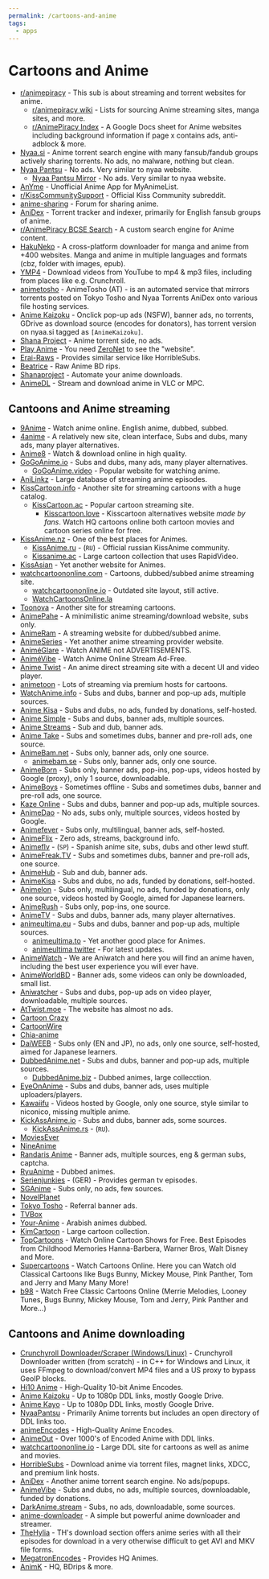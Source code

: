 ```yaml
---
permalink: /cartoons-and-anime
tags:
  - apps
---
```


# Cartoons and Anime

- [r/animepiracy](https://www.reddit.com/r/animepiracy) - This sub is about streaming and torrent websites for anime.
  - [r/animepiracy wiki](https://www.reddit.com/r/animepiracy/wiki/index) - Lists for sourcing Anime streaming sites, manga sites, and more.
  - [r/AnimePiracy Index](https://docs.zoho.com.au/sheet/open/stzn58acc24611fea414e8901724ff4510fe8/sheets/Anime/ranges/A1) - A Google Docs sheet for Anime websites including background information if page x contains ads, anti-adblock & more.
- [Nyaa.si](https://nyaa.si/) - Anime torrent search engine with many fansub/fandub groups actively sharing torrents. No ads, no malware, nothing but clean.
- [Nyaa Pantsu](https://nyaa.net/) - No ads. Very similar to nyaa website.
  - [Nyaa Pantsu Mirror](https://nyaa.pt/) - No ads. Very similar to nyaa website.
- [AnYme](https://github.com/zunjae/anYme) - Unofficial Anime App for MyAnimeList.
- [r/KissCommunitySupport](https://reddit.com/r/KissCommunitySupport) - Official Kiss Community subreddit.
- [anime-sharing](http://www.anime-sharing.com/forum/) - Forum for sharing anime.
- [AniDex](https://anidex.info) - Torrent tracker and indexer, primarily for English fansub groups of anime.
- [r/AnimePiracy BCSE Search](https://ui.customsearch.ai/hosted-page?customconfig=12619b8a-0cac-4a38-b20b-04c79ddb616d&version=latest&market=en-US&q=) - A custom search engine for Anime content.
- [HakuNeko](https://github.com/manga-download/hakuneko) - A cross-platform downloader for manga and anime from +400 websites. Manga and anime in multiple languages and formats (cbz, folder with images, epub).
- [YMP4](https://ymp4.download/) - Download videos from YouTube to mp4 & mp3 files, including from places like e.g. Crunchroll.
- [animetosho](https://animetosho.org/) - AnimeTosho (AT) - is an automated service that mirrors torrents posted on Tokyo Tosho and Nyaa Torrents AniDex onto various file hosting services.
- [Anime Kaizoku](https://animekaizoku.com/) - Onclick pop-up ads (NSFW), banner ads, no torrents, GDrive as download source (encodes for donators), has torrent version on nyaa.si tagged as `[AnimeKaizoku]`.
- [Shana Project](https://www.anirena.com/) - Anime torrent side, no ads.
- [Play Anime](http://127.0.0.1:43110/1AnimePihDhcbVdK1nvnbSEtH4oKU8RAYG/) - You need [ZeroNet](https://zeronet.io/) to see the "website".
- [Erai-Raws](https://www.erai-raws.info/) - Provides similar service like HorribleSubs.
- [Beatrice](https://beatrice-raws.org/) - Raw Anime BD rips.
- [Shanaproject](https://www.shanaproject.com/) - Automate your anime downloads.
- [AnimeDL](https://archive.org/details/animedl4.0_202004) - Stream and download anime in VLC or MPC.

## Cantoons and Anime streaming

- [9Anime](https://9anime.to) - Watch anime online. English anime, dubbed, subbed.
- [4anime](https://4anime.to/) - A relatively new site, clean interface, Subs and dubs, many ads, many player alternatives.
- [Anime8](https://anime8.me/) - Watch & download online in high quality.
- [GoGoAnime.io](https://www18.gogoanime.io/) - Subs and dubs, many ads, many player alternatives.
  - [GoGoAnime.video](https://www2.gogoanime.video/) - Popular website for watching anime.
- [AniLinkz](https://anilinkz.to/) - Large database of streaming anime episodes.
- [KissCartoon.info](https://kisscartoon.info) - Another site for streaming cartoons with a huge catalog.
  - [KissCartoon.ac](https://kisscartoon.ac/) - Popular cartoon streaming site.
    - [Kisscartoon.love](https://www1.kisscartoon.love/) - Kisscartoon alternatives website *made by fans*. Watch HQ cartoons online both cartoon movies and cartoon series online for free.
- [KissAnime.nz](http://kissanime.nz/) - One of the best places for Animes.
  - [KissAnime.ru](http://kissanime.ru/) - (`RU`) - Official russian KissAnime community.
  - [Kissanime.ac](https://kissanime.ac/) - Large cartoon collection that uses RapidVideo.
- [KissAsian](http://kissasian.ch/) - Yet another website for Animes.
- [watchcartoononline.com](https://www.watchcartoononline.com/) - Cartoons, dubbed/subbed anime streaming site.
  - [watchcartoononline.io](https://www.watchcartoononline.io/) - Outdated site layout, still active.
  - [WatchCartoonsOnline.la](https://watchcartoonsonline.la/)
- [Toonova](http://www.toonova.net/) - Another site for streaming cartoons.
- [AnimePahe](https://animepahe.com/) - A minimilistic anime streaming/download website, subs only.
- [AnimeRam](https://ww2.animeram.cc/) - A streaming website for dubbed/subbed anime.
- [AnimeSeries](https://animeseries.co/) - Yet another anime streaming provider website.
- [AniméGlare](https://animeglare.xyz/) - Watch ANIME not ADVERTISEMENTS.
- [AniméVibe](http://animevibe.tv/) - Watch Anime Online Stream Ad-Free.
- [Anime Twist](https://twist.moe/) - An anime direct streaming site with a decent UI and video player.
- [animetoon](http://www.animetoon.org/) - Lots of streaming via premium hosts for cartoons.
- [WatchAnime.info](https://www9.watchanime.info/) - Subs and dubs, banner and pop-up ads, multiple sources.
- [Anime Kisa](https://animekisa.tv/) - Subs and dubs, no ads, funded by donations, self-hosted.
- [Anime Simple](https://ww1.animesimple.com/) - Subs and dubs, banner ads, multiple sources.
- [Anime Streams](https://www.anime2you.de/streams/) - Sub and dub, banner ads.
- [Anime Take](https://animetake.tv/) - Subs and sometimes dubs, banner and pre-roll ads, one source.
- [AnimeBam.net](https://www.animebam.net/) - Subs only, banner ads, only one source.
  - [animebam.se](https://www.animebam.se/) - Subs only, banner ads, only one source.
- [AnimeBorn](http://www.animereborn.io/) - Subs only, banner ads, pop-ins, pop-ups, videos hosted by Google (proxy), only 1 source, downloadable.
- [AnimeBoys](https://animeboys.net/) - Sometimes offline - Subs and sometimes dubs, banner and pre-roll ads, one source.
- [Kaze Online](https://www.kaze-online.de/) - Subs and dubs, banner and pop-up ads, multiple sources.
- [AnimeDao](https://animedao.com/) - No ads, subs only, multiple sources, videos hosted by Google.
- [Animefever](https://www.animefever.tv/) - Subs only, multilingual, banner ads, self-hosted.
- [AnimeFlix](https://animeflix.io/nimeflix.io) - Zero ads, streams, background info.
- [Animeflv](https://animeflv.net/) - (`SP`) - Spanish anime site, subs, dubs and other lewd stuff.
- [AnimeFreak.TV](https://www.animefreak.tv/) - Subs and sometimes dubs, banner and pre-roll ads, one source.
- [AnimeHub](https://animehub.ac/) - Sub and dub, banner ads.
- [AnimeKisa](https://animekisa.com/) - Subs and dubs, no ads, funded by donations, self-hosted.
- [Animelon](https://animelon.com/) - Subs only, multilingual, no ads, funded by donations, only one source, videos hosted by Google, aimed for Japanese learners.
- [AnimeRush](https://www.animerush.tv/genres/) - Subs only, pop-ins, one source.
- [AnimeTV](https://animetv.ge/) - Subs and dubs, banner ads, many player alternatives.
- [animeultima.eu](https://animeultima.eu/) - Subs and dubs, banner and pop-up ads, multiple sources.
  - [animeultima.to](https://www1.animeultima.to/) - Yet another good place for Animes.
  - [animeultima twitter](https://twitter.com/animeultimav2?lang=en) - For latest updates.
- [AnimeWatch](https://aniwatch.me/) - We are Aniwatch and here you will find an anime haven, including the best user experience you will ever have.
- [AnimeWorldBD](https://animeworldbd.com/) - Banner ads, some videos can only be downloaded, small list.
- [Aniwatcher](https://aniwatcher.com/) - Subs and dubs, pop-up ads on video player, downloadable, multiple sources.
- [AtTwist.moe](https://atwitst.moe) - The website has almost no ads.
- [Cartoon Crazy](https://www.cartooncrazy.tv/)
- [CartoonWire](https://cartoonwire.to/)
- [Chia-anime](https://www2.chia-anime.cc/)
- [DaiWEEB](https://www.daiweeb.org/) - Subs only (EN and JP), no ads, only one source, self-hosted, aimed for Japanese learners.
- [DubbedAnime.net](https://ww5.dubbedanime.net/) - Subs and dubs, banner and pop-up ads, multiple sources.
  - [DubbedAnime.biz](https://dubbedanime.biz/) - Dubbed animes, large collecction.
- [EyeOnAnime](https://eyeonanime.tv/) - Subs and dubs, banner ads, uses multiple uploaders/players.
- [Kawaiifu](https://kawaiifu.com/) - Videos hosted by Google, only one source, style similar to niconico, missing multiple anime.
- [KickAssAnime.io](https://www11.kickassanime.io/) - Subs and dubs, banner ads, some sources.
  - [KickAssAnime.rs](https://www.kickassanime.rs/) - (`RU`).
- [MoviesEver](https://moviesever.com/)
- [NineAnime](https://www.nineanime.com/)
- [Randaris Anime](http://randaris.app) - Banner ads, multiple sources, eng & german subs, captcha.
- [RyuAnime](https://www4.ryuanime.com/) - Dubbed animes.
- [Serienjunkies](http://serienjunkies.org/) - (GER) - Provides german tv episodes.
- [SGAnime](https://sganime.org/) - Subs only, no ads, few sources.
- [NovelPlanet](http://novelplanet.com/)
- [Tokyo Tosho](https://www.tokyotosho.info/) - Referral banner ads.
- [TVBox](https://tvbox.unblocked.gdn/)
- [Your-Anime](https://www.your-anime.com/) - Arabish animes dubbed.
- [KimCartoon](https://kimcartoon.co/) - Large cartoon collection.
- [TopCartoons](https://www.topcartoons.tv/) - Watch Online Cartoon Shows for Free. Best Episodes from Childhood Memories Hanna-Barbera, Warner Bros, Walt Disney and More.
- [Supercartoons](https://www.supercartoons.net/) - Watch Cartoons Online. Here you can Watch old Classical Cartoons like Bugs Bunny, Mickey Mouse, Pink Panther, Tom and Jerry and Many Many More!
- [b98](https://www.b98.tv/) - Watch Free Classic Cartoons Online (Merrie Melodies, Looney Tunes, Bugs Bunny, Mickey Mouse, Tom and Jerry, Pink Panther and More...)

## Cantoons and Anime downloading

- [Crunchyroll Downloader/Scraper (Windows/Linux)](https://github.com/ThePBone/CrunchyrollDownloader#crunchyroll-scraper) - Crunchyroll Downloader written (from scratch) - in C++ for Windows and Linux, it uses FFmpeg to download/convert MP4 files and a US proxy to bypass GeoIP blocks.
- [Hi10 Anime](https://hi10anime.com/) - High-Quality 10-bit Anime Encodes.
- [Anime Kaizoku](https://animekaizoku.com/) - Up to 1080p DDL links, mostly Google Drive.
- [Anime Kayo](https://animekayo.com/) - Up to 1080p DDL links, mostly Google Drive.
- [NyaaPantsu](https://nyaa.pantsu.cat/) - Primarily Anime torrents but includes an open directory of DDL links too.
- [animeEncodes](https://www.animencodes.com/) - High-Quality Anime Encodes.
- [AnimeOut](https://www.animeout.xyz/) - Over 1000's of Encoded Anime with DDL links.
- [watchcartoononline.io](https://www.watchcartoononline.io/) - Large DDL site for cartoons as well as anime and movies.
- [HorribleSubs](https://horriblesubs.info/) - Download anime via torrent files, magnet links, XDCC, and premium link hosts.
- [AniDex](https://anidex.info/) - Another anime torrent search engine. No ads/popups.
- [AnimeVibe](https://animevibe.xyz/) - Subs and dubs, no ads, multiple sources, downloadable, funded by donations.
- [DarkAnime.stream](https://darkanime.stream/) - Subs, no ads, downloadable, some sources.
- [anime-downloader](https://github.com/vn-ki/anime-downloader) - A simple but powerful anime downloader and streamer.
- [TheHylia](https://anime.thehylia.com/) - TH's download section offers anime series with all their episodes for download in a very otherwise difficult to get AVI and MKV file forms.
- [MegatronEncodes](https://www.megatronencodes.com/) - Provides HQ Animes.
- [AnimK](https://animk.info/) - HQ, BDrips & more.
